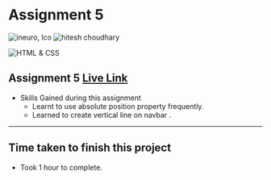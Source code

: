 # Assignment 5

![ineuro, lco](https://img.shields.io/badge/iNeuron-LCO-green)
![hitesh choudhary](https://img.shields.io/badge/Hitesh--Choudhary-Full--stack--JS--bootcamp-red)

![HTML & CSS](https://img.shields.io/badge/HTML-CSS-orange)

## Assignment 5 [Live Link]()

-   Skills Gained during this assignment
    -   Learnt to use absolute  position property frequently.
    -   Learned to create vertical line on navbar .

---

## Time taken to finish this project

-  Took 1 hour to complete.


